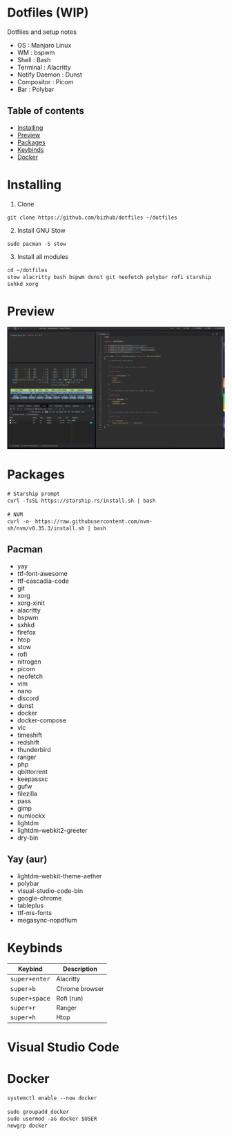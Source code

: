 # Dotfiles (WIP)
Dotfiles and setup notes
* OS : Manjaro Linux
* WM : bspwm
* Shell : Bash
* Terminal : Alacritty
* Notify Daemon : Dunst
* Compositor : Picom
* Bar : Polybar

## Table of contents
 - [Installing](#installing)
 - [Preview](#preview)
 - [Packages](#packages)
 - [Keybinds](#keybinds)
 - [Docker](#docker)

# Installing

1. Clone
```shell
git clone https://github.com/bizhub/dotfiles ~/dotfiles
```

2. Install GNU Stow
```shell
sudo pacman -S stow
```

3. Install all modules
```shell
cd ~/dotfiles
stow alacritty bash bspwm dunst git neofetch polybar rofi starship sxhkd xorg
```

# Preview

![](https://raw.githubusercontent.com/bizhub/dotfiles/master/preview.png)

# Packages

```shell
# Starship prompt
curl -fsSL https://starship.rs/install.sh | bash

# NVM
curl -o- https://raw.githubusercontent.com/nvm-sh/nvm/v0.35.3/install.sh | bash
```

## Pacman
* yay
* ttf-font-awesome
* ttf-cascadia-code
* git
* xorg
* xorg-xinit
* alacritty
* bspwm
* sxhkd
* firefox
* htop
* stow
* rofi
* nitrogen
* picom
* neofetch
* vim
* nano
* discord
* dunst
* docker
* docker-compose
* vlc
* timeshift
* redshift
* thunderbird
* ranger
* php
* qbittorrent
* keepassxc
* gufw
* filezilla
* pass
* gimp
* numlockx
* lightdm
* lightdm-webkit2-greeter
* dry-bin

## Yay (aur)
* lightdm-webkit-theme-aether
* polybar
* visual-studio-code-bin
* google-chrome
* tableplus
* ttf-ms-fonts
* megasync-nopdfium

# Keybinds
Keybind                | Description
-----------------------|---------------------------------------
<kbd>super+enter</kbd> | Alacritty
<kbd>super+b</kbd>     | Chrome browser
<kbd>super+space</kbd> | Rofi (run)
<kbd>super+r</kbd>     | Ranger
<kbd>super+h</kbd>     | Htop

# Visual Studio Code

# Docker
```shell
systemctl enable --now docker

sudo groupadd docker
sudo usermod -aG docker $USER
newgrp docker
```